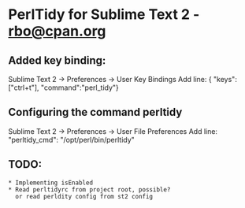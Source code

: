 # PerlTidy for Sublime Text 2 - rbo@cpan.org

## Added key binding:
Sublime Text 2 -> Preferences -> User Key Bindings
Add line:
    { "keys": ["ctrl+t"], "command":"perl_tidy"}

## Configuring the command perltidy
Sublime Text 2 -> Preferences -> User File Preferences
Add line:
    "perltidy_cmd": "/opt/perl/bin/perltidy"

## TODO:
	* Implementing isEnabled
	* Read perltidyrc from project root, possible?
	  or read perldity config from st2 config
